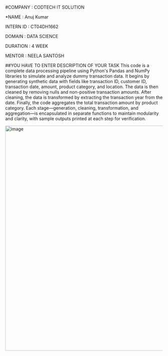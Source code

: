 #COMPANY : CODTECH IT SOLUTION

*NAME : Anuj Kumar

INTERN ID : CT04DH1662

DOMAIN : DATA SCIENCE

DURATION : 4 WEEK

MENTOR : NEELA SANTOSH

##YOU HAVE TO ENTER DESCRIPTION OF YOUR TASK
This code is a complete data processing pipeline using Python's Pandas and NumPy libraries to simulate and analyze dummy transaction data. It begins by generating synthetic data with fields like transaction ID, customer ID, transaction date, amount, product category, and location. The data is then cleaned by removing nulls and non-positive transaction amounts. After cleaning, the data is transformed by extracting the transaction year from the date. Finally, the code aggregates the total transaction amount by product category. Each stage—generation, cleaning, transformation, and aggregation—is encapsulated in separate functions to maintain modularity and clarity, with sample outputs printed at each step for verification.

<img width="923" height="719" alt="image" src="https://github.com/user-attachments/assets/b020b49d-a763-45ef-8fca-f799b3f4b237" />
